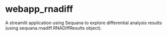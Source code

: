 # webapp_rnadiff

A streamlit application using Sequana to explore differential analysis results (using sequana.rnadiff.RNADiffResults object).
